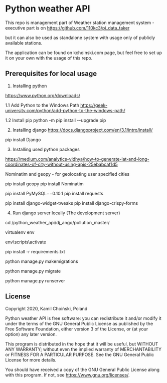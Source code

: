 # Python weather API

This repo is management part of Weather station management system - executive part is on https://github.com/110kc3/pi_data_taker 

but it can also be used as standalone system with usage only of publicly available stations.

The application can be found on kchoinski.com page, but feel free to set up it on your own with the usage of this repo.

## Prerequisites for local usage

1. Installing python

https://www.python.org/downloads/

1.1 Add Python to the Windows Path
https://geek-university.com/python/add-python-to-the-windows-path/

1.2 Install pip
python -m pip install --upgrade pip

2. Installing django
https://docs.djangoproject.com/en/3.1/intro/install/

pip install Django

3. Installing used python packages

https://medium.com/analytics-vidhya/how-to-generate-lat-and-long-coordinates-of-city-without-using-apis-25ebabcaf1d5

Nominatim and geopy - for geolocating user specified cities

pip install geopy 
pip install Nominatim

pip install PyMySQL==0.10.1
pip install requests

pip install django-widget-tweaks
pip install django-crispy-forms

4. Run django server locally (The development server)

cd /python_weather_api/dj_ango/pollution_master/

virtualenv env

env\scripts\activate

pip install -r requirements.txt

python manage.py makemigrations

python manage.py migrate

python manage.py runserver


## License
Copyright 2020, Kamil Choiński, Poland 

Python weather API is free software: you can redistribute it and/or modify
it under the terms of the GNU General Public License as published by
the Free Software Foundation, either version 3 of the License, or
(at your option) any later version.

This program is distributed in the hope that it will be useful,
but WITHOUT ANY WARRANTY; without even the implied warranty of
MERCHANTABILITY or FITNESS FOR A PARTICULAR PURPOSE.  See the
GNU General Public License for more details.

You should have received a copy of the GNU General Public License
along with this program.  If not, see <https://www.gnu.org/licenses/>.
